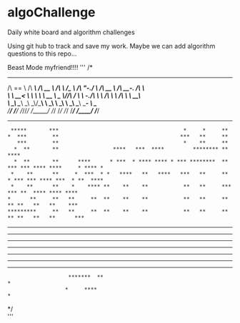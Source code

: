 # algoChallenge
Daily white board and algorithm challenges

Using git hub to track and save my work.  Maybe we can add algorithm questions to this repo... 

Beast Mode myfriend!!!!
'''
/*
 ______   ______   ______   ______   ______     __    __   ______   _____    ______   
/\  == \ /\  ___\ /\  __ \ /\  ___\ /\__  _\   /\ "-./  \ /\  __ \ /\  __-. /\  ___\  
\ \  __< \ \  __\ \ \  __ \\ \___  \\/_/\ \/   \ \ \-./\ \\ \ \/\ \\ \ \/\ \\ \  __\  
 \ \_____\\ \_____\\ \_\ \_\\/\_____\  \ \_\    \ \_\ \ \_\\ \_____\\ \____- \ \_____\
  \/_____/ \/_____/ \/_/\/_/ \/_____/   \/_/     \/_/  \/_/ \/_____/ \/____/  \/_____/ 
          
          
   **      ***                                                      *                               
     *****       ***                                       *     *     **                                
    *  ***        **                                      ***   **     **                                
       ***        **                                       *    **     **                                
      *  **       **                 ****   ***  ****         ******** **                         ****   
      *  **       **      ****      * ***  * **** **** * *** ********  **  *** *** **** ****     * **** *
     *    **      **     *  ***  * *   ****   **   ****   ***   **     ** * *** *** **** ***  * **  **** 
     *    **      **    *    **** **    **    **           **   **     ***   *** **  **** **** ****      
    *      **     **   **     **  **    **    **           **   **     **     ** **   **   **    ***     
    *********     **   **     **  **    **    **           **   **     **     ** **   **   **      ***   
   *        **    **   **     **  **    **    **           **   **     **     ** **   **   **        *** 
   *        **    **   **     **  **    **    **           **   **     **     ** **   **   **   ****  ** 
  *****      **   **   **     **   ******     ***          **   **     **     ** **   **   **  * **** *  
 *   ****    ** * *** * ********    ****       ***         *** * **    **     ** ***  ***  ***    ****   
*     **      **   ***    *** ***                           ***         **    **  ***  ***  ***          
*                              ***                                            *                          
 **                      ****   ***                                          *                           
                       *******  **                                          *                            
                      *     ****                                           *                             
 */                                                                                                        
'''


